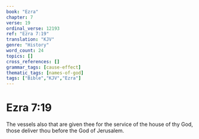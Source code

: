 ```yaml
---
book: "Ezra"
chapter: 7
verse: 19
ordinal_verse: 12193
ref: "Ezra 7:19"
translation: "KJV"
genre: "History"
word_count: 24
topics: []
cross_references: []
grammar_tags: [cause-effect]
thematic_tags: [names-of-god]
tags: ["Bible","KJV","Ezra"]
---
```


# Ezra 7:19

The vessels also that are given thee for the service of the house of thy God, those deliver thou before the God of Jerusalem.
